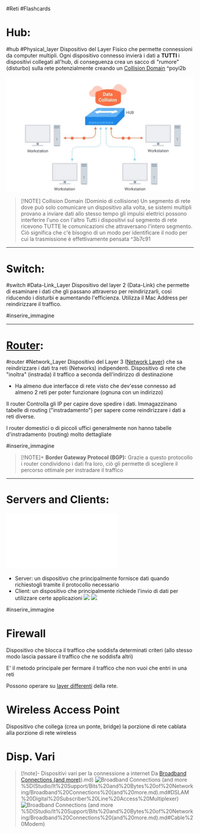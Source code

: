 #Reti 
#Flashcards 
# Hub:
#hub #Physical_layer 
Dispositivo del Layer Fisico che permette connessioni da computer multipli.
Ogni dispositivo connesso invierà i dati a **TUTTI** i dispositivi collegati all'hub, di conseguenza crea un sacco di "rumore" (disturbo) sulla rete potenzialmente creando un [Collision Domain](#%5E3b7c91) ^poyi2b

![D5zH9SyxCKd9GJ4T6rkBdeqZw1coQAaQyCUzUF4FozBvW7qpdB8h8UunzK81AdMrhhfMUEWe3hZRNfTdVriNeGAMFNVZwvBRMfk4q5QkafxJkpb2M19evr3BDVVQQW3yf1ovzS](Studio/Materiali/D5zH9SyxCKd9GJ4T6rkBdeqZw1coQAaQyCUzUF4FozBvW7qpdB8h8UunzK81AdMrhhfMUEWe3hZRNfTdVriNeGAMFNVZwvBRMfk4q5QkafxJkpb2M19evr3BDVVQQW3yf1ovzS.jpg)
>[!NOTE] Collision Domain (Dominio di collisione)
>Un segmento di rete dove può solo comunicare un dispositivo alla volta, se sistemi multipli provano a inviare dati allo stesso tempo gli impulsi elettrici possono interferire l'uno con l'altro 
>Tutti i dispositivi sul segmento di rete ricevono TUTTE le comunicazioni che attraversano l'intero segmento. Ciò significa che c'è bisogno di un modo per identificare il nodo per cui la trasmissione è effettivamente pensata
>^3b7c91

---
# Switch:
#switch #Data-Link_Layer 
Dispositivo del layer 2 (Data-Link) che permette di esaminare i dati che gli passano attraverso per reindirizzarli, così riducendo i disturbi e aumentando l'efficienza. 
Utilizza il Mac Address per reindirizzare il traffico.

#inserire_immagine 

---
# [Router](Studio/It%20Support/Bits%20and%20Bytes%20of%20Networking/Routing.md): 
#router #Network_Layer 
Dispositivo del Layer 3 ([Network Layer](Studio/It%20Support/Bits%20and%20Bytes%20of%20Networking/Network%20Layer.md)) che sa reindirizzare i dati tra reti (Networks) indipendenti. Dispositivo di rete che "inoltra" (instrada) il traffico a seconda dell'indirizzo di destinazione
- Ha almeno due interfacce di rete visto che dev'esse connesso ad almeno 2 reti per poter funzionare (ognuna con un indirizzo)

Il router Controlla gli IP per capire dove spedire i dati. Immagazzinano tabelle di routing ("instradamento") per sapere come reindirizzare i dati a reti diverse.

I router domestici o di piccoli uffici generalmente non hanno tabelle d'instradamento (routing) molto dettagliate

#inserire_immagine 

>[!NOTE]+ **Border Gateway Protocol (BGP):**
>Grazie a questo protocollo i router condividono i dati fra loro, ciò gli permette di scegliere il percorso ottimale per instradare il traffico
  
---
# Servers and Clients:
![Client-server-base.excalidraw](Studio/Excalidraw/Client-server-base.excalidraw.md)
- Server: un dispositivo che principalmente fornisce dati quando richiestogli tramite il protocollo necessario
- Client: un dispositivo che principalmente richiede l'invio di dati per utilizzare certe applicazioni
![](Studio/It%20Support/Bits%20and%20Bytes%20of%20Networking/Modello%20TCP%20IP.md#^9b37b2)
![](Studio/It%20Support/Bits%20and%20Bytes%20of%20Networking/Modello%20TCP%20IP.md#^28682e)

#inserire_immagine 

# Firewall
Dispositivo che blocca il traffico che soddisfa determinati criteri (allo stesso modo lascia passare il traffico che ne soddisfa altri)

E' il metodo principale per fermare il traffico che non vuoi che entri in una reti

Possono operare su [layer differenti](Studio/It%20Support/Bits%20and%20Bytes%20of%20Networking/Modello%20TCP%20IP.md) della rete.


# Wireless Access Point
Dispositivo che collega (crea un ponte, bridge) la porzione di rete cablata alla porzione di rete wireless 


# Disp. Vari
>[!note]- Dispositivi vari per la connessione a internet
>Da [Broadband Connections (and more)](and%20more)).md)
>![Broadband Connections (and more](and%20more)%5D(Studio/It%20Support/Bits%20and%20Bytes%20of%20Networking/Broadband%20Connections%20(and%20more.md).md#DSLAM%20Digital%20Subscriber%20Line%20Access%20Multiplexer)
>![Broadband Connections (and more](and%20more)%5D(Studio/It%20Support/Bits%20and%20Bytes%20of%20Networking/Broadband%20Connections%20(and%20more.md).md#Cable%20Modem)
>